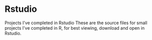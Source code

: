 # Rstudio
Projects I've completed in Rstudio
These are the source files for small projects I've completed in R, for best viewing, download and open in Rstudio.
